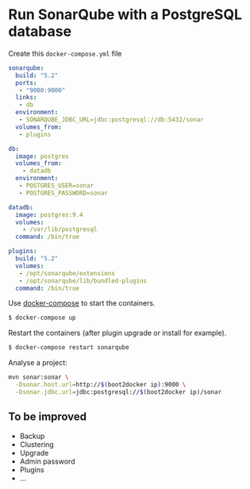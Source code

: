 # Run SonarQube with a PostgreSQL database

Create this `docker-compose.yml` file

```yaml
sonarqube:
  build: "5.2"
  ports:
   - "9000:9000"
  links:
   - db
  environment:
   - SONARQUBE_JDBC_URL=jdbc:postgresql://db:5432/sonar
  volumes_from:
   - plugins

db:
  image: postgres
  volumes_from:
    - datadb
  environment:
   - POSTGRES_USER=sonar
   - POSTGRES_PASSWORD=sonar

datadb:
  image: postgres:9.4
  volumes:
    - /var/lib/postgresql
  command: /bin/true

plugins:
  build: "5.2"
  volumes:
   - /opt/sonarqube/extensions
   - /opt/sonarqube/lib/bundled-plugins
  command: /bin/true
```

Use [docker-compose](https://github.com/docker/compose) to start the containers.

```bash
$ docker-compose up
```

Restart the containers (after plugin upgrade or install for example).

```bash
$ docker-compose restart sonarqube
```

Analyse a project:

```bash
mvn sonar:sonar \
  -Dsonar.host.url=http://$(boot2docker ip):9000 \
  -Dsonar.jdbc.url=jdbc:postgresql://$(boot2docker ip)/sonar
```

## To be improved

 + Backup
 + Clustering
 + Upgrade
 + Admin password
 + Plugins
 + ...
